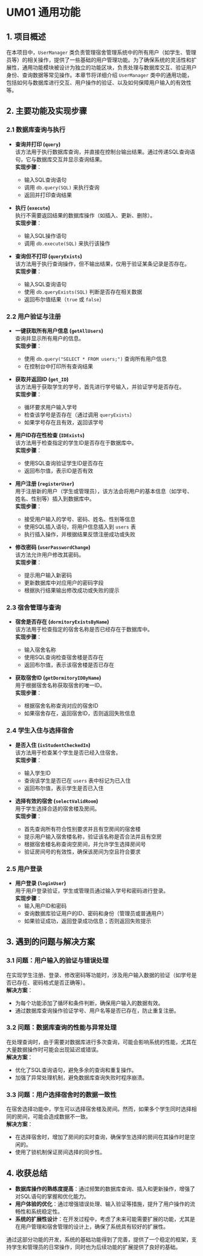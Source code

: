 

# UM01 通用功能
## 1. 项目概述

在本项目中，`UserManager` 类负责管理宿舍管理系统中的所有用户（如学生、管理员等）的相关操作，提供了一些基础的用户管理功能。为了确保系统的灵活性和扩展性，通用功能模块被设计为独立的功能区块，负责处理与数据库交互、验证用户身份、查询数据等常见操作。本章节将详细介绍 `UserManager` 类中的通用功能，包括如何与数据库进行交互、用户操作的验证、以及如何保障用户输入的有效性等。

## 2. 主要功能及实现步骤

### 2.1 数据库查询与执行

- **查询并打印 (`query`)**  
    该方法用于执行数据库查询，并直接在控制台输出结果。通过传递SQL查询语句，它与数据库交互并显示查询结果。  
    **实现步骤**：
    
    - 输入SQL查询语句
    - 调用 `db.query(SQL)` 来执行查询
    - 返回并打印查询结果
- **执行 (`execute`)**  
    执行不需要返回结果的数据库操作（如插入、更新、删除）。  
    **实现步骤**：
    
    - 输入SQL操作语句
    - 调用 `db.execute(SQL)` 来执行该操作
- **查询但不打印 (`queryExists`)**  
    该方法用于执行查询操作，但不输出结果，仅用于验证某条记录是否存在。  
    **实现步骤**：
    
    - 输入SQL查询语句
    - 使用 `db.queryExists(SQL)` 判断是否存在相关数据
    - 返回布尔值结果（`true` 或 `false`）

### 2.2 用户验证与注册

- **一键获取所有用户信息 (`getAllUsers`)**  
    查询并显示所有用户的信息。  
    **实现步骤**：
    
    - 使用 `db.query("SELECT * FROM users;")` 查询所有用户信息
    - 在控制台中打印所有查询结果
- **获取并返回ID (`get_ID`)**  
    该方法用于获取学生的学号，首先进行学号输入，并验证学号是否存在。  
    **实现步骤**：
    
    - 循环要求用户输入学号
    - 检查该学号是否存在（通过调用 `queryExists`）
    - 如果学号存在且有效，返回该学号
- **用户ID存在性检查 (`IDExists`)**  
    该方法用于检查指定的学生ID是否存在于数据库中。  
    **实现步骤**：
    
    - 使用SQL查询验证学生ID是否存在
    - 返回布尔值，表示ID是否有效
- **用户注册 (`registerUser`)**  
    用于注册新的用户（学生或管理员），该方法会将用户的基本信息（如学号、姓名、性别等）插入到数据库中。  
    **实现步骤**：
    
    - 接受用户输入的学号、密码、姓名、性别等信息
    - 使用SQL插入语句，将用户信息插入到 `users` 表
    - 执行插入操作，并根据结果反馈注册成功或失败
- **修改密码 (`userPasswordChange`)**  
    该方法允许用户修改其密码。  
    **实现步骤**：
    
    - 提示用户输入新密码
    - 更新数据库中对应用户的密码字段
    - 根据执行结果输出修改成功或失败的提示

### 2.3 宿舍管理与查询

- **宿舍是否存在 (`dormitoryExistsByName`)**  
    该方法用于检查指定的宿舍名称是否已经存在于数据库中。  
    **实现步骤**：
    
    - 输入宿舍名称
    - 使用SQL查询检查宿舍楼是否存在
    - 返回布尔值，表示该宿舍楼是否已存在
- **获取宿舍ID (`getDormitoryIDByName`)**  
    用于根据宿舍名称获取宿舍的唯一ID。  
    **实现步骤**：
    
    - 根据宿舍名称查询对应的宿舍ID
    - 如果宿舍存在，返回宿舍ID，否则返回失败信息

### 2.4 学生入住与选择宿舍

- **是否入住 (`isStudentCheckedIn`)**  
    该方法用于检查某个学生是否已经入住宿舍。  
    **实现步骤**：
    
    - 输入学生ID
    - 查询该学生是否已在 `users` 表中标记为已入住
    - 返回布尔值，表示学生是否已入住
- **选择有效的宿舍 (`selectValidRoom`)**  
    用于学生选择合适的宿舍楼及房间。  
    **实现步骤**：
    
    - 首先查询所有符合性别要求并且有空房间的宿舍楼
    - 提示用户输入宿舍楼名称，验证该名称是否合法并且有空房
    - 根据宿舍楼名称查询空房间，并允许学生选择房间号
    - 验证房间号的有效性，确保该房间为空且符合要求

### 2.5 用户登录

- **用户登录 (`loginUser`)**  
    用于用户登录验证，学生或管理员通过输入学号和密码进行登录。  
    **实现步骤**：
    - 输入用户ID和密码
    - 查询数据库验证用户的ID、密码和身份（管理员或普通用户）
    - 如果验证成功，返回登录成功信息；否则返回失败提示

## 3. 遇到的问题与解决方案

### 3.1 问题：用户输入的验证与错误处理

在实现学生注册、登录、修改密码等功能时，涉及用户输入数据的验证（如学号是否已存在、密码格式是否正确等）。  
**解决方案**：

- 为每个功能添加了循环和条件判断，确保用户输入的数据有效。
- 通过数据库查询操作验证学号、用户名等是否已存在，防止重复注册。

### 3.2 问题：数据库查询的性能与异常处理

在处理查询时，由于需要对数据库进行多次查询，可能会影响系统的性能，尤其在大量数据操作时可能会出现延迟或错误。  
**解决方案**：

- 优化了SQL查询语句，避免多余的查询和重复操作。
- 加强了异常处理机制，避免数据库查询失败时程序崩溃。

### 3.3 问题：用户选择宿舍时的数据一致性

在宿舍选择功能中，学生可以选择宿舍楼及房间。然而，如果多个学生同时选择相同的房间，可能会造成数据不一致。  
**解决方案**：

- 在选择宿舍时，增加了房间的实时查询，确保学生选择的房间在其操作时是空闲的。
- 使用了锁机制保证房间选择的同步性。

## 4. 收获总结

- **数据库操作的熟练度提高**：通过频繁的数据库查询、插入和更新操作，增强了对SQL语句的掌握和优化能力。
- **用户体验的优化**：通过增强错误处理、输入验证等措施，提升了用户操作的流畅性和系统稳定性。
- **系统的扩展性设计**：在开发过程中，考虑了未来可能需要扩展的功能，尤其是在用户管理和宿舍管理的设计上，确保了系统具有较好的扩展性。

通过这部分功能的开发，系统的基础功能得到了完善，提供了一个稳定的框架，支持学生和管理员的日常操作，同时也为后续功能的扩展提供了良好的基础。